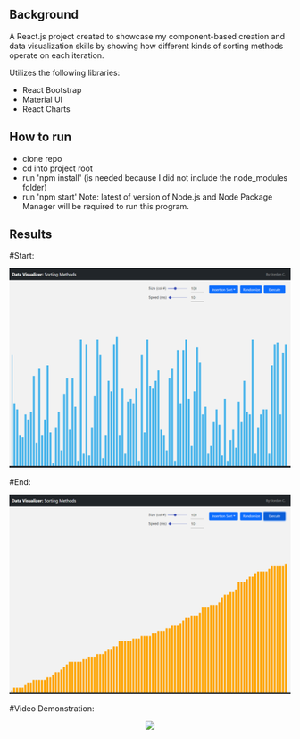 ## Background
A React.js project created to showcase my component-based creation and data visualization skills by showing how different kinds of sorting methods operate on each iteration.  

Utilizes the following libraries:
- React Bootstrap
- Material UI
- React Charts

## How to run
- clone repo
- cd into project root
- run 'npm install' (is needed because I did not include the node_modules folder)
- run 'npm start'
Note: latest of version of Node.js and Node Package Manager will be required to run this program.  

## Results
#Start:
<p align="center">
  <img src="src/assets/start.PNG">
</p>

#End:
<p align="center">
  <img src="src/assets/end.PNG">
</p>

#Video Demonstration:
<p align="center">
  <img src="src/assets/demo.mp4">
</p>


